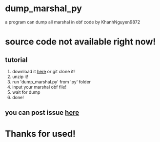 # dump_marshal_py
a program can dump all marshal in obf code by KhanhNguyen9872

# source code not available right now!

## tutorial
1. download it [here](https://github.com/KhanhNguyen9872/dump_marshal_py/archive/refs/heads/main.zip) or git clone it!
2. unzip it!
3. run 'dump_marshal.py' from 'py<version>' folder
4. input your marshal obf file!
5. wait for dump
6. done!

## you can post issue [here](https://github.com/KhanhNguyen9872/dump_marshal_py/issues/new)

# Thanks for used!
